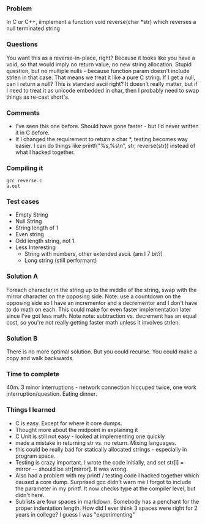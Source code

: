 ### Problem
In C or C++, iimplement a function void reverse(char *str) which reverses a null terminated string

### Questions
You want this as a reverse-in-place, right? Because it looks like you have a void, so that would imply no return value, no new string allocation.
Stupid question, but no multiple nulls - because function param doesn't include strlen in that case. That means we treat it like a pure C string.
If I get a null, can I return a null?
This is standard ascii right? It doesn't really matter, but if I need to treat it as unicode embedded in char, then I probably need to swap things as re-cast short's.

### Comments
* I've seen this one before. Should have gone faster - but I'd never written it in C before.
* If I changed the requirement to return a char *, testing becomes way easier. I can do things like printf("%s,%s\n", str, reverse(str)) instead of what I hacked together.

### Compiling it
```
gcc reverse.c
a.out
```

### Test cases
* Empty String
* Null String
* String length of 1
* Even string
* Odd length string, not 1.
* Less Interesting
    * String with numbers, other extended ascii. (am I 7 bit?)
    * Long string (still performant)

### Solution A
Foreach character in the string up to the middle of the string, swap with the mirror character on the opposing side. Note: use a countdown on the opposing side so I have an incrementor and a decrementor and I don't have to do math on each. This could make for even faster implementation later since I've got less math. Note note: subtraction vs. decrement has an equal cost, so you're not really getting faster math unless it involves strlen.

### Solution B
There is no more optimal solution. But you could recurse. You could make a copy and walk backwards.


### Time to complete
40m. 3 minor interruptions - network connection hiccuped twice, one work interruption/question. Eating dinner. 

### Things I learned
* C is easy. Except for where it core dumps.
* Thought more about the midpoint in explaining it
* C Unit is still not easy - looked at implementing one quickly
* made a mistake in returning str vs. no return. Mixing languages.
* this could be really bad for statically allocated strings - especially in program space.
* Testing is crazy important. I wrote the code initially, and set str[i] = mirror -- should be str[mirror]. It was wrong.
* Also had a problem with my printf / testing code I hacked together which caused a core dump. Surprised gcc didn't warn me I forgot to include
  the parameter in my printf. It now checks type at the compiler level, but didn't here.
* Sublists are four spaces in markdown. Somebody has a penchant for the proper indentation length. How did I ever think 3 spaces were right for 2 years in college? I guess I was "experimenting"